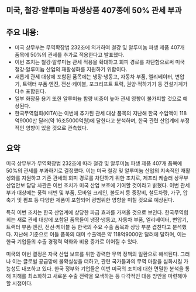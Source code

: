 ## 미국, 철강·알루미늄 파생상품 407종에 50% 관세 부과

## 주요 내용:
*   미국 상무부는 무역확장법 232조에 의거하여 철강 및 알루미늄 파생 제품 407개 품목에 50%의 관세를 추가로 적용한다고 발표했다.
*   이번 조치는 철강·알루미늄 관세 적용을 확대하고 회피 경로를 차단함으로써 미국 철강·알루미늄 산업의 재활성화를 지원하기 위함이다.
*   새롭게 관세 대상에 포함된 품목에는 냉장·냉동고, 자동차 부품, 엘리베이터, 변압기, 트랙터 부품·엔진, 전선·케이블, 포크리프트 트럭, 권양·적하기기 등 건설기계가 다수 포함된다.
*   일부 화장품 용기 또한 알루미늄 함량 비중이 높아 관세 영향이 불가피할 것으로 예상된다.
*   한국무역협회(KITA)는 이번에 추가된 관세 대상 품목의 지난해 한국 수입액이 118억9000만 달러(약 16조5000억원)에 달한다고 분석하며, 한국 관련 산업계에 부정적인 영향이 있을 것으로 관측했다.

## 요약
미국 상무부가 무역확장법 232조에 따라 철강 및 알루미늄 파생 제품 407개 품목에 50%의 관세를 부과하기로 결정했다. 이는 미국 철강 및 알루미늄 산업의 지속적인 재활성화를 지원하고 기존 관세의 회피 경로를 차단하기 위한 조치로, 제프리 케슬러 상무부 산업안보 담당 차관은 이번 조치가 미국 산업 보호에 기여할 것이라고 밝혔다. 이번 관세 부과 대상에는 풍력 터빈 및 부품, 모바일 크레인, 불도저 등 중장비, 철도차량, 가구, 압축기 및 펌프 등 다양한 제품이 포함되어 광범위한 영향을 미칠 것으로 예상된다.

특히 이번 조치는 한국 산업계에 상당한 파급 효과를 가져올 것으로 보인다. 한국무역협회는 새로 관세 대상에 포함된 품목들이 냉장·냉동고, 자동차 부품, 엘리베이터, 변압기, 트랙터 부품·엔진, 전선·케이블 등 한국의 주요 수출 품목과 상당 부분 겹친다고 분석했다. 지난해 기준으로 이들 품목의 대미 수출액은 약 118억9000만 달러에 달하며, 이는 한국 기업들의 수출 경쟁력 약화와 비용 증가로 이어질 수 있다.

미국의 이번 결정은 자국 산업 보호를 위한 강력한 무역 정책의 일환으로 해석된다. 그러나 이는 글로벌 공급망에 불확실성을 더하고, 관련 국가들과의 무역 마찰을 심화시킬 가능성도 내포하고 있다. 한국 정부와 기업들은 이번 미국의 조치에 대한 면밀한 분석을 통해 피해를 최소화하고 새로운 수출 전략을 모색하는 등 다각적인 대응 방안을 마련해야 할 시점이다.